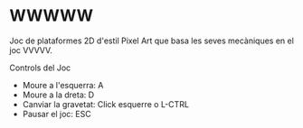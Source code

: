 # WWWWW

Joc de plataformes 2D d'estil Pixel Art que basa les seves mecàniques en el joc VVVVV. 

Controls del Joc

- Moure a l'esquerra: A
- Moure a la dreta: D
- Canviar la gravetat: Click esquerre o L-CTRL
- Pausar el joc: ESC


